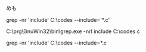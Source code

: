 めも

grep -nr 'include' C:\codes --include='\*.c'

C:\prg\GnuWin32\bin\grep.exe -nrI include C:\codes c

grep -nr 'include' C:\codes --include=\*.c
